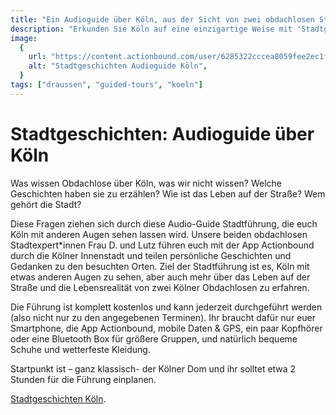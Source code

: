 ```yaml
---
title: "Ein Audioguide über Köln, aus der Sicht von zwei obdachlosen Stadtexpert*innen"
description: "Erkunden Sie Köln auf eine einzigartige Weise mit 'Stadtgeschichten', einem Audioguide, der die Stadt aus der Perspektive unterschiedlicher Persönlichkeiten erzählt"
image:
  {
    url: "https://content.actionbound.com/user/6285322cccea8059fee2ec1f/image/bi/1678867908.jpg",
    alt: "Stadtgeschichten Audioguide Köln",
  }
tags: ["draussen", "guided-tours", "koeln"]
---
```


# Stadtgeschichten: Audioguide über Köln

Was wissen Obdachlose über Köln, was wir nicht wissen? Welche Geschichten haben sie zu erzählen? Wie ist das Leben auf der Straße? Wem gehört die Stadt?

Diese Fragen ziehen sich durch diese Audio-Guide Stadtführung, die euch Köln mit anderen Augen sehen lassen wird. Unsere beiden obdachlosen Stadtexpert\*innen Frau D. und Lutz führen euch mit der App Actionbound durch die Kölner Innenstadt und teilen persönliche Geschichten und Gedanken zu den besuchten Orten. Ziel der Stadtführung ist es, Köln mit etwas anderen Augen zu sehen, aber auch mehr über das Leben auf der Straße und die Lebensrealität von zwei Kölner Obdachlosen zu erfahren.

Die Führung ist komplett kostenlos und kann jederzeit durchgeführt werden (also nicht nur zu den angegebenen Terminen). Ihr braucht dafür nur euer Smartphone, die App Actionbound, mobile Daten & GPS, ein paar Kopfhörer oder eine Bluetooth Box für größere Gruppen, und natürlich bequeme Schuhe und wetterfeste Kleidung.

Startpunkt ist – ganz klassisch- der Kölner Dom und ihr solltet etwa 2 Stunden für die Führung einplanen.

[Stadtgeschichten Köln](https://de.actionbound.com/bound/Stadtgeschichten).
